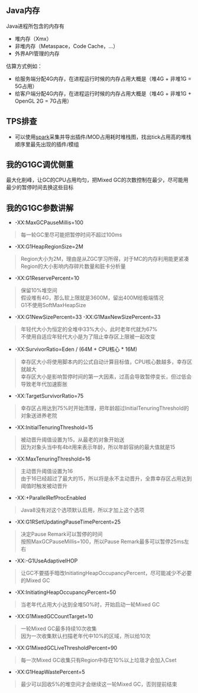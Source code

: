 
## Java内存
Java进程所包含的内存有
- 堆内存（Xmx）
- 非堆内存（Metaspace，Code Cache，...）
- 外界API管理的内存

估算方式例如：
- 给服务端分配4G内存，在进程运行时候的内存占用大概是（堆4G + 非堆1G = 5G占用）
- 给客户端分配4G内存，在进程运行时候的内存占用大概是（堆4G + 非堆1G + OpenGL 2G = 7G占用）

## TPS排查
  - 可以使用[spark](https://spark.lucko.me/download)采集并导出插件/MOD占用耗时堆栈图，找出tick占用高的堆栈顺序里最先出现的插件/模组

## 我的G1GC调优侧重
最大化削峰，让GC的CPU占用均匀，把Mixed GC的次数控制在最少，尽可能用最少的暂停时间去换这些目标

## 我的G1GC参数讲解
- -XX:MaxGCPauseMillis=100
> 每一轮GC里尽可能把暂停时间不超过100ms  

- -XX:G1HeapRegionSize=2M
> Region大小为2M，理由是从ZGC学习所得，对于MC的内存利用能更紧凑  
> Region的大小影响内存碎片数量和脏卡分析量  

- -XX:G1ReservePercent=10
> 保留10%堆空间  
> 假设堆有4G，那么软上限就是3600M，留出400M给极端情况  
> G1不使用SoftMaxHeapSize  

- -XX:G1NewSizePercent=33 -XX:G1MaxNewSizePercent=33
> 年轻代大小为恒定的全堆中33%大小，此时老年代就为67%  
> 不使用自适应年轻代大小是为了阻止幸存区上限被一起改变  

- -XX:SurvivorRatio=Eden / (64M + CPU核心 * 16M)
> 幸存区大小将使用脚本内的公式自动计算目标值，CPU核心数越多，幸存区就越大  
> 幸存区大小是影响暂停时间的第一大因素，过高会导致暂停变长，但过低会导致老年代加速膨胀  

- -XX:TargetSurvivorRatio=75
> 幸存区占用达到75%时开始清理，把年龄超过InitialTenuringThreshold的对象送进养老院  

- -XX:InitialTenuringThreshold=15
> 被动晋升阈值设置为15，从最老的对象开始送  
> 因为对象头当中有4bit用来表示年龄，所以年龄容纳的最大值就是15  

- -XX:MaxTenuringThreshold=16
> 主动晋升阈值设置为16  
> 由于16已经超过了最大的15，所以将是永不主动晋升，全靠幸存区占用达到阈值时触发被动晋升  

- -XX:+ParallelRefProcEnabled
> Java8没有对这个选项默认启用，所以才加上这个选项  

- -XX:G1RSetUpdatingPauseTimePercent=25
> 决定Pause Remark可以暂停的时间  
> 按照MaxGCPauseMillis=100，所以Pause Remark最多可以暂停25ms左右  

- -XX:-G1UseAdaptiveIHOP
> 让GC不要插手暗改InitiatingHeapOccupancyPercent，尽可能减少不必要的Mixed GC  

- -XX:InitiatingHeapOccupancyPercent=50
> 当老年代占用大小达到全堆50%时，开始启动一轮Mixed GC  

- -XX:G1MixedGCCountTarget=10
> 一轮Mixed GC最多持续10次收集  
> 因为一次收集默认扫描老年代中10%的区域，所以给10次  

- -XX:G1MixedGCLiveThresholdPercent=90
> 每一次Mixed GC收集只有Region中存在10%以上垃圾才会加入Cset  

- -XX:G1HeapWastePercent=5
> 最少可以回收5%的堆空间才会继续这一轮Mixed GC，否则提前结束  
